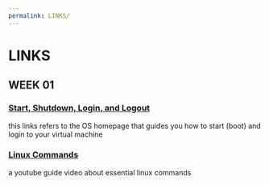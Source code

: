 ```yaml
---
permalink: LINKS/
---
```

# LINKS
## WEEK 01
### [Start, Shutdown, Login, and Logout](https://doit.vlsm.org/018.html)
this links refers to the OS homepage that guides you how to start (boot) and login to your virtual machine

### [Linux Commands](https://youtu.be/gd7BXuUQ91w?si=Wq7RtFw40wnZGq0J)
a youtube guide video about essential linux commands
